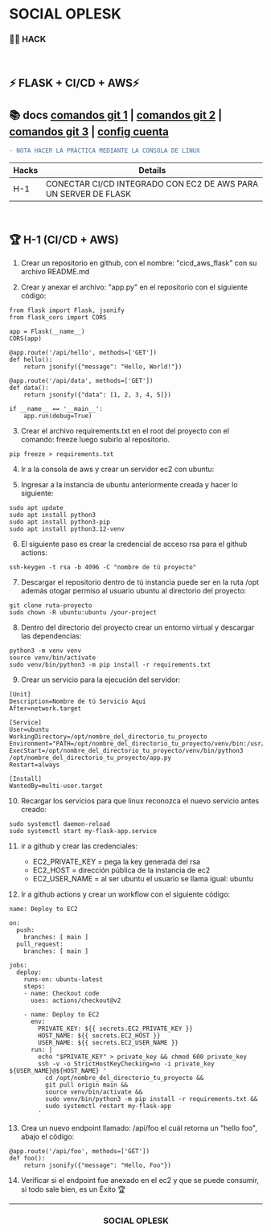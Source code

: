 # SOCIAL OPLESK
### 🏴‍☠️ HACK 
<br/>

## ⚡️ FLASK + CI/CD + AWS⚡️

📚 docs [comandos git 1](https://gist.github.com/dasdo/9ff71c5c0efa037441b6) | [comandos git 2](https://github.com/joshnh/Git-Commands/blob/master/READMEes.md) | [comandos git 3](https://confluence.atlassian.com/bitbucketserver/basic-git-commands-776639767.html) | [config cuenta](https://git-scm.com/book/es/v2/Inicio---Sobre-el-Control-de-Versiones-Configurando-Git-por-primera-vez) 
---

```diff
- NOTA HACER LA PRÁCTICA MEDIANTE LA CONSOLA DE LINUX
```
|Hacks | Details | 
|----------|---------|
| H-1      | CONECTAR CI/CD INTEGRADO CON EC2 DE AWS PARA UN SERVER DE FLASK |
<br/> 

## 🏆 H-1 (CI/CD + AWS)

1. Crear un repositorio en github, con el nombre: "cicd_aws_flask"
   con su archivo README.md

2. Crear y anexar el archivo: "app.py" en el repositorio con el siguiente código:
```
from flask import Flask, jsonify
from flask_cors import CORS

app = Flask(__name__)
CORS(app)

@app.route('/api/hello', methods=['GET'])
def hello():
    return jsonify({"message": "Hello, World!"})

@app.route('/api/data', methods=['GET'])
def data():
    return jsonify({"data": [1, 2, 3, 4, 5]})

if __name__ == '__main__':
    app.run(debug=True)
```

3. Crear el archivo requirements.txt en el root del proyecto con el comando: freeze
   luego subirlo al repositorio.
```
pip freeze > requirements.txt
```

4. Ir a la consola de aws y crear un servidor ec2 con ubuntu:

5. Ingresar a la instancia de ubuntu anteriormente creada y hacer lo siguiente: 
```
sudo apt update
sudo apt install python3
sudo apt install python3-pip
sudo apt install python3.12-venv
```

6. El siguiente paso es crear la credencial de acceso rsa para el github actions:
```
ssh-keygen -t rsa -b 4096 -C "nombre de tú proyecto"
```

7. Descargar el repositorio dentro de tú instancia puede ser en la ruta /opt
   además otogar permiso al usuario ubuntu al directorio del proyecto:
```
git clone ruta-proyecto
sudo chown -R ubuntu:ubuntu /your-project
```

8. Dentro del directorio del proyecto crear un entorno virtual y descargar las dependencias:
```
python3 -m venv venv
source venv/bin/actívate
sudo venv/bin/python3 -m pip install -r requirements.txt
```

9. Crear un servicio para la ejecución del servidor:
```
[Unit]
Description=Nombre de tú Servicio Aquí
After=network.target

[Service]
User=ubuntu
WorkingDirectory=/opt/nombre_del_directorio_tu_proyecto
Environment="PATH=/opt/nombre_del_directorio_tu_proyecto/venv/bin:/usr/bin"
ExecStart=/opt/nombre_del_directorio_tu_proyecto/venv/bin/python3 /opt/nombre_del_directorio_tu_proyecto/app.py
Restart=always

[Install]
WantedBy=multi-user.target
```

10. Recargar los servicios para que linux reconozca el nuevo servicio antes creado:
```
sudo systemctl daemon-reload
sudo systemctl start my-flask-app.service 
```

11. ir a github y crear las credenciales:
    - EC2_PRIVATE_KEY = pega la key generada del rsa
    - EC2_HOST = dirección pública de la instancia de ec2
    - EC2_USER_NAME = al ser ubuntu el usuario se llama igual: ubuntu

12. Ir a github actions y crear un workflow con el siguiente código:
```
name: Deploy to EC2

on:
  push:
    branches: [ main ]
  pull_request:
    branches: [ main ]

jobs:
  deploy:
    runs-on: ubuntu-latest
    steps:
    - name: Checkout code
      uses: actions/checkout@v2

    - name: Deploy to EC2
      env:
        PRIVATE_KEY: ${{ secrets.EC2_PRIVATE_KEY }}
        HOST_NAME: ${{ secrets.EC2_HOST }}
        USER_NAME: ${{ secrets.EC2_USER_NAME }}
      run: |
        echo "$PRIVATE_KEY" > private_key && chmod 600 private_key
        ssh -v -o StrictHostKeyChecking=no -i private_key ${USER_NAME}@${HOST_NAME} '
          cd /opt/nombre_del_directorio_tu_proyecto &&
          git pull origin main &&
          source venv/bin/activate &&
          sudo venv/bin/python3 -m pip install -r requirements.txt &&
          sudo systemctl restart my-flask-app
        '
```

13. Crea un nuevo endpoint llamado: /api/foo el cuál retorna un "hello foo", abajo el código:
```
@app.route('/api/foo', methods=['GET'])
def foo():
    return jsonify({"message": "Hello, Foo"})
```

14. Verificar si el endpoint fue anexado en el ec2 y que se puede consumir, si todo sale bien, es un Éxito 🏆 

---
<h3 align="center">SOCIAL OPLESK</h3>
